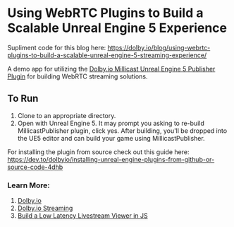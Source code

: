# Using WebRTC Plugins to Build a Scalable Unreal Engine 5 Experience
Supliment code for this blog here: https://dolby.io/blog/using-webrtc-plugins-to-build-a-scalable-unreal-engine-5-streaming-experience/ 

A demo app for utilizing the [Dolby.io Millicast Unreal Engine 5 Publisher Plugin](https://github.com/millicast/millicast-publisher-unreal-engine-plugin) for building WebRTC streaming solutions.

## To Run
1. Clone to an appropriate directory.
2. Open with Unreal Engine 5. It may prompt you asking to re-build MillicastPublisher plugin, click yes. After building, you'll be dropped into the UE5 editor and can build your game using MillicastPublisher.

For installing the plugin from source check out this guide here: https://dev.to/dolbyio/installing-unreal-engine-plugins-from-github-or-source-code-4dhb 

### Learn More:
1. [Dolby.io](https://dolby.io/)
2. [Dolby.io Streaming](https://dolby.io/products/interactive-streaming/)
3. [Build a Low Latency Livestream Viewer in JS](https://dolby.io/blog/building-a-low-latency-livestream-viewer-with-webrtc-millicast/)
